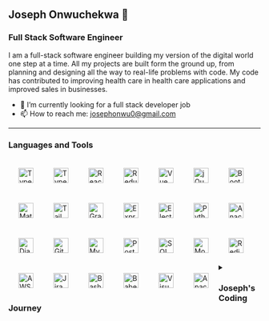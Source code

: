 ## Joseph Onwuchekwa 👋

### Full Stack Software Engineer

I am a full-stack software engineer building my version of the digital world one step at a time. All my projects are built form the ground up, from planning and designing all the way to real-life problems with code. My code has contributed to improving health care in health care applications and improved sales in businesses.

- 🔭 I’m currently looking for a full stack developer job
- 📫 How to reach me: josephonwu0@gmail.com

---

### Languages and Tools

<img align="left" alt="TypeScript" width="30px" style="margin:10px;padding:10px;" src="https://cdn.jsdelivr.net/gh/devicons/devicon/icons/nodejs/nodejs-original.svg" />

<img align="left" alt="TypeScript" width="30px" style="margin:10px;padding:10px;" src="https://cdn.jsdelivr.net/gh/devicons/devicon/icons/typescript/typescript-original.svg" />

<img align="left" alt="React" width="30px" style="margin:10px;padding:10px;" src="https://cdn.jsdelivr.net/gh/devicons/devicon/icons/react/react-original.svg" />

<img align="left" alt="Redux" width="30px" style="margin:10px;padding:10px;" src="https://cdn.jsdelivr.net/gh/devicons/devicon/icons/redux/redux-original.svg" />

<img align="left" alt="Vue" width="30px" style="margin:10px;padding:10px;" src="https://cdn.jsdelivr.net/gh/devicons/devicon/icons/vuejs/vuejs-original.svg" />

<img align="left" alt="jQuery" width="30px" style="margin:10px;padding:10px;" src="https://cdn.jsdelivr.net/gh/devicons/devicon/icons/jquery/jquery-original.svg" />

<img align="left" alt="Bootstrap" width="30px" style="margin:10px;padding:10px;" src="https://cdn.jsdelivr.net/gh/devicons/devicon/icons/bootstrap/bootstrap-original.svg" />

<img align="left" alt="MaterialUI" width="30px" style="margin:10px;padding:10px;" src="https://cdn.jsdelivr.net/gh/devicons/devicon/icons/materialui/materialui-original.svg" />

<img align="left" alt="TailwindCSS" width="30px" style="margin:10px;padding:10px;" src="https://cdn.jsdelivr.net/gh/devicons/devicon/icons/tailwindcss/tailwindcss-plain.svg" />

<img align="left" alt="GraphQL" width="30px" style="margin:10px;padding:10px;" src="https://cdn.jsdelivr.net/gh/devicons/devicon/icons/graphql/graphql-plain.svg" />

<img align="left" alt="Express" width="30px" style="margin:10px;padding:10px;" src="https://cdn.jsdelivr.net/gh/devicons/devicon/icons/express/express-original.svg" />

<img align="left" alt="Electron" width="30px" style="margin:10px;padding:10px;" src="https://cdn.jsdelivr.net/gh/devicons/devicon/icons/electron/electron-original.svg" />

<img align="left" alt="Python" width="30px" style="margin:10px;padding:10px;" src="https://cdn.jsdelivr.net/gh/devicons/devicon/icons/python/python-original.svg" />

<img align="left" alt="Anaconda" width="30px" style="margin:10px;padding:10px;" src="https://cdn.jsdelivr.net/gh/devicons/devicon/icons/anaconda/anaconda-original.svg" />

<img align="left" alt="Django" width="30px" style="margin:10px;padding:10px;" src="https://cdn.jsdelivr.net/gh/devicons/devicon/icons/django/django-plain.svg" />

<img align="left" alt="Git" width="30px" style="margin:10px;padding:10px;" src="https://cdn.jsdelivr.net/gh/devicons/devicon/icons/git/git-original.svg" />

<img align="left" alt="MySQL" width="30px" style="margin:10px;padding:10px;" src="https://cdn.jsdelivr.net/gh/devicons/devicon/icons/mysql/mysql-original.svg" />

<img align="left" alt="Postgres" width="30px" style="margin:10px;padding:10px;" src="https://cdn.jsdelivr.net/gh/devicons/devicon/icons/postgresql/postgresql-original.svg" />

<img align="left" alt="SQLAlchemy" width="30px" style="margin:10px;padding:10px;" src="https://cdn.jsdelivr.net/gh/devicons/devicon/icons/sqlalchemy/sqlalchemy-original.svg" />

<img align="left" alt="Mongodb" width="30px" style="margin:10px;padding:10px;" src="https://cdn.jsdelivr.net/gh/devicons/devicon/icons/mongodb/mongodb-original.svg" />

<img align="left" alt="Redis" width="30px" style="margin:10px;padding:10px;" src="https://cdn.jsdelivr.net/gh/devicons/devicon/icons/redis/redis-original.svg" />

<img align="left" alt="AWS" width="30px" style="margin:10px;padding:10px;" src="https://cdn.jsdelivr.net/gh/devicons/devicon/icons/amazonwebservices/amazonwebservices-original.svg" />

<img align="left" alt="Jira" width="30px" style="margin:10px;padding:10px;" src="https://cdn.jsdelivr.net/gh/devicons/devicon/icons/jira/jira-original.svg" />

<img align="left" alt="Bash" width="30px" style="margin:10px;padding:10px;" src="https://cdn.jsdelivr.net/gh/devicons/devicon/icons/bash/bash-original.svg" />

<img align="left" alt="Babel" width="30px" style="margin:10px;padding:10px;" src="https://cdn.jsdelivr.net/gh/devicons/devicon/icons/babel/babel-original.svg" />

<img align="left" alt="Visual-studio" width="30px" style="margin:10px;padding:10px;" src="https://cdn.jsdelivr.net/gh/devicons/devicon/icons/visualstudio/visualstudio-plain.svg" />

<img align="left" alt="Apache" width="30px" style="margin:10px;padding:10px;" src="https://cdn.jsdelivr.net/gh/devicons/devicon/icons/apache/apache-original.svg" />

#

<details>
<summary><h3>Joseph's Coding Journey</h3></summary>
After earning my Computer Science degree at the University of Texas, I worked as an intern at ItechArt Group. At first my primary role was to refactor PostgreSQL queries to optimize the queries. After a year, I got fully employed. Most of my work was on the Django backend. I created database models, refined ORM queries, and set up API endpoints. On the frontend, we used vanilla HTML, CSS and JavaScript.
Since then, I have added several libraries and frameworks to my technology stack. However the most important thing I learnt was the ability to learn and incorporate new technologies into my work. 
</details>
<!--
**josephonwuchekw/josephonwuchekw** is a ✨ _special_ ✨ repository because its `README.md` (this file) appears on your GitHub profile.

Here are some ideas to get you started:

- 🔭 I’m currently working on ...
- 🌱 I’m currently learning ...
- 👯 I’m looking to collaborate on ...
- 🤔 I’m looking for help with ...
- 💬 Ask me about ...
- 📫 How to reach me: ...
- 😄 Pronouns: ...
- ⚡ Fun fact: ...
  -->

